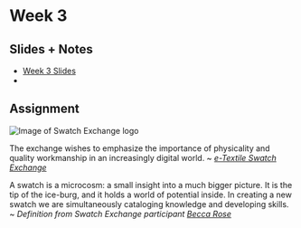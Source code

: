 # Week 3

## Slides + Notes
- [Week 3 Slides](https://docs.google.com/presentation/d/1BeL-JDjTNKolZ0wJs4RFRrPpSW8nbskoeuVZ8IG0Yfw/edit)
- 

## Assignment
![Image of Swatch Exchange logo](http://lizastark.com/compcraftfall2016/wp-content/uploads/2016/09/Screen-Shot-2016-09-13-at-11.16.05-PM-1024x295.png)

The exchange wishes to emphasize the importance of physicality and quality workmanship in an increasingly digital world.
~ *[e-Textile Swatch Exchange](http://etextile-summercamp.org/swatch-exchange/swatch-exchange-2016-call-for-entries/)*

A swatch is a microcosm: a small insight into a much bigger picture. It is the tip of the ice-burg, and it holds a world of potential inside. In creating a new swatch we are simultaneously cataloging knowledge and developing skills.
~ *Definition from Swatch Exchange participant [Becca Rose](https://blog.beccarose.co.uk/2015/09/08/human-breadboards/)*
